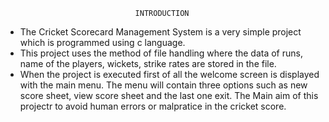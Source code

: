                                  INTRODUCTION

*  The Cricket Scorecard Management System is a very simple project which is programmed using c language. 
*  This project uses the method of file handling where the data of runs, name of the players, wickets, strike rates are stored in the file.
*  When the project is executed first of all the welcome screen is displayed with the main menu. The menu will contain three options such as new score sheet, view score sheet and the last one exit.
 The Main aim of this projectr to avoid human errors or malpratice in the cricket score.
